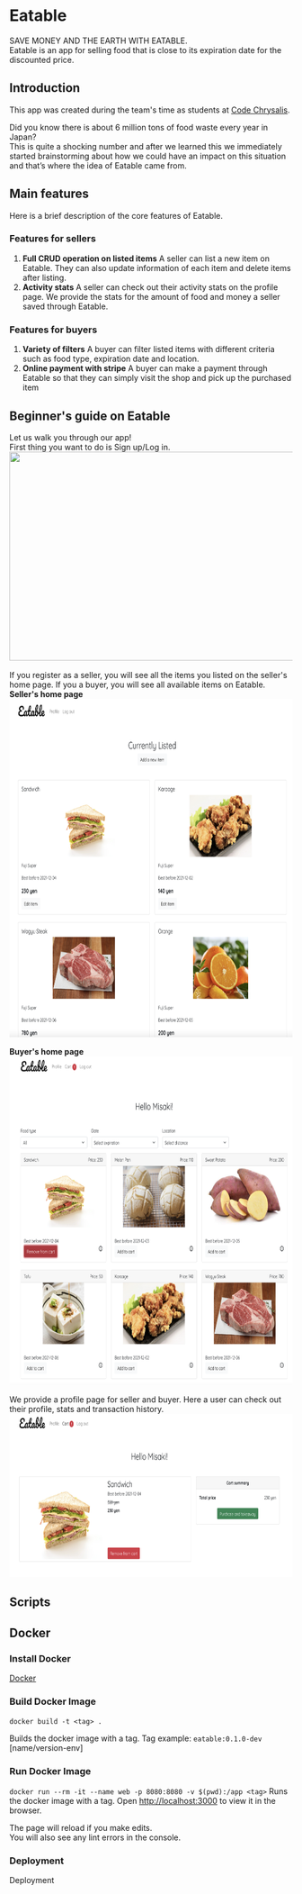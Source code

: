 # Eatable

SAVE MONEY AND THE EARTH WITH EATABLE.\
Eatable is an app for selling food that is close to its expiration date for the discounted price.

## Introduction

This app was created during the team's time as students at [Code Chrysalis](https://www.codechrysalis.io/).

Did you know there is about 6 million tons of food waste every year in Japan?\
This is quite a shocking number and after we learned this we immediately started brainstorming about how we could have an impact on this situation and that’s where the idea of Eatable came from.

## Main features

Here is a brief description of the core features of Eatable.

### Features for sellers

1. **Full CRUD operation on listed items**
   A seller can list a new item on Eatable. They can also update information of each item and delete items after listing.
2. **Activity stats**
   A seller can check out their activity stats on the profile page. We provide the stats for the amount of food and money a seller saved through Eatable.

### Features for buyers

1. **Variety of filters**
   A buyer can filter listed items with different criteria such as food type, expiration date and location.
2. **Online payment with stripe**
   A buyer can make a payment through Eatable so that they can simply visit the shop and pick up the purchased item

## Beginner's guide on Eatable

Let us walk you through our app!\
First thing you want to do is Sign up/Log in.\
<img src="https://github.com/eatable-jp/eatable/blob/main/image-readme/readme01.png" width="750" height="371">

If you register as a seller, you will see all the items you listed on the seller's home page. If you a buyer, you will see all available items on Eatable.\
**Seller's home page**
<img src="https://github.com/eatable-jp/eatable/blob/main/image-readme/readme02.png" width="750" height="601">

**Buyer's home page**
<img src="https://github.com/eatable-jp/eatable/blob/main/image-readme/readme04.png" width="750" height="584">

We provide a profile page for seller and buyer. Here a user can check out their profile, stats and transaction history.
<img src="https://github.com/eatable-jp/eatable/blob/main/image-readme/readme05.png" width="750" height="290">

## Scripts

## Docker

### Install Docker

[Docker](https://docs.docker.com/engine/install/)

### Build Docker Image

`docker build -t <tag> .`

Builds the docker image with a tag.
Tag example: `eatable:0.1.0-dev` [name/version-env]

### Run Docker Image

`docker run --rm -it --name web -p 8080:8080 -v $(pwd):/app <tag>`
Runs the docker image with a tag.
Open [http://localhost:3000](http://localhost:3000) to view it in the browser.

The page will reload if you make edits.\
You will also see any lint errors in the console.

### Deployment

Deployment
